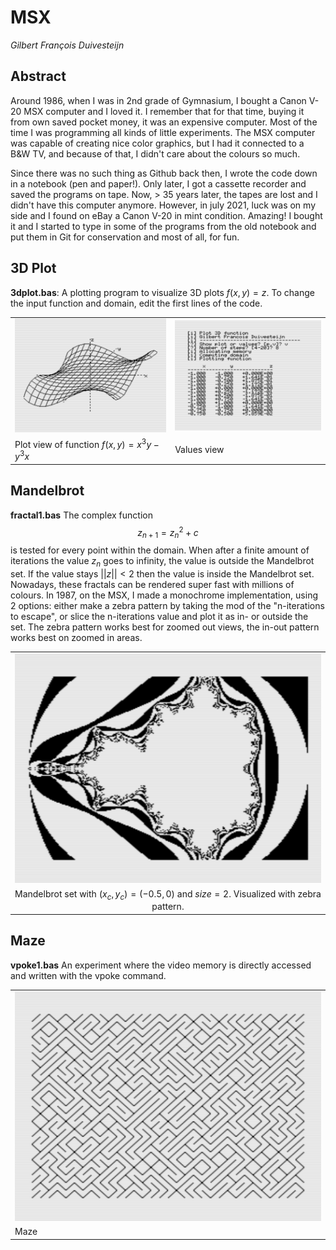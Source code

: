 # MSX

*Gilbert François Duivesteijn*



## Abstract

Around 1986, when I was in 2nd grade of Gymnasium, I bought a Canon V-20 MSX computer and I loved it. I remember that for that time, buying it from own saved pocket money, it was an expensive computer. Most of the time I was programming all kinds of little experiments. The MSX computer was capable of creating nice color graphics, but I had it connected to a B&W TV, and because of that, I didn't care about the colours so much.

Since there was no such thing as Github back then, I wrote the code down in a notebook (pen and paper!). Only later, I got a cassette recorder and saved the programs on tape. Now, > 35 years later,  the tapes are lost and I didn't have this computer anymore. However, in july 2021, luck was on my side and I found on eBay a Canon V-20 in mint condition. Amazing! I bought it and I started to type in some of the programs from the old notebook and put them in Git for conservation and most of all, for fun. 

## 3D Plot

**3dplot.bas**: A plotting program to visualize 3D plots $f(x, y) = z$. To change the input function and domain, edit the first lines of the code.

|                                                 |                                                 |
| :---------------------------------------------- | :---------------------------------------------- |
| ![openmsx0009](./assets/images/openmsx0009.png) | ![openmsx0008](./assets/images/openmsx0008.png) |
| Plot view of function $f(x,y)=x^3y-y^3x$        | Values view                                     |

## Mandelbrot

**fractal1.bas** The complex function 
$$
z_{n+1} = z_n^2 + c
$$
is tested for every point within the domain. When after a finite amount of iterations the value $z_n$ goes to infinity, the value is outside the Mandelbrot set. If the value stays $||z|| < 2$ then the value is inside the Mandelbrot set. Nowadays, these fractals can be rendered super fast with millions of colours. In 1987, on the MSX, I made a monochrome implementation, using 2 options: either make a zebra pattern by taking the mod of the "n-iterations to escape", or slice the n-iterations value and plot it as in- or outside the set. The zebra pattern works best for zoomed out views, the in-out pattern works best on zoomed in areas.

|                                                              |
| :----------------------------------------------------------: |
| <img src="./assets/images/openmsx0001.png" alt="openmsx0001" /> |
| Mandelbrot set with $(x_c,y_c)=(-0.5, 0)$ and $size=2$. Visualized with zebra pattern. |



## Maze

**vpoke1.bas** An experiment where the video memory is directly accessed and written with the vpoke command.

|                                                 |
| ----------------------------------------------- |
| ![openmsx0004](./assets/images/openmsx0004.png) |
| Maze                                            |

